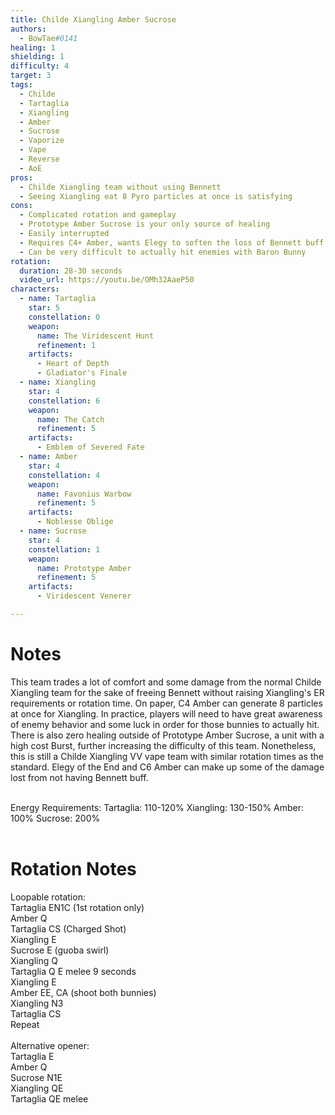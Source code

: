 ```yaml
---
title: Childe Xiangling Amber Sucrose  
authors:
  - BowTae#0141
healing: 1
shielding: 1
difficulty: 4
target: 3
tags:
  - Childe
  - Tartaglia
  - Xiangling
  - Amber
  - Sucrose
  - Vaporize
  - Vape
  - Reverse
  - AoE
pros:
  - Childe Xiangling team without using Bennett
  - Seeing Xiangling eat 8 Pyro particles at once is satisfying
cons: 
  - Complicated rotation and gameplay
  - Prototype Amber Sucrose is your only source of healing
  - Easily interrupted
  - Requires C4+ Amber, wants Elegy to soften the loss of Bennett buff
  - Can be very difficult to actually hit enemies with Baron Bunny
rotation:
  duration: 28-30 seconds
  video_url: https://youtu.be/OMh32AaeP50
characters:
  - name: Tartaglia
    star: 5
    constellation: 0
    weapon:
      name: The Viridescent Hunt
      refinement: 1
    artifacts:
      - Heart of Depth
      - Gladiator's Finale
  - name: Xiangling
    star: 4
    constellation: 6
    weapon:
      name: The Catch
      refinement: 5
    artifacts:
      - Emblem of Severed Fate
  - name: Amber
    star: 4
    constellation: 4
    weapon:
      name: Favonius Warbow
      refinement: 5
    artifacts:
      - Noblesse Oblige
  - name: Sucrose
    star: 4
    constellation: 1
    weapon:
      name: Prototype Amber
      refinement: 5
    artifacts:
      - Viridescent Venerer

---
```


# **Notes**
This team trades a lot of comfort and some damage from the normal Childe Xiangling team for the sake of freeing Bennett without raising Xiangling's ER requirements or rotation time. On paper, C4 Amber can generate 8 particles at once for Xiangling. In practice, players will need to have great awareness of enemy behavior and some luck in order for those bunnies to actually hit. There is also zero healing outside of Prototype Amber Sucrose, a unit with a high cost Burst, further increasing the difficulty of this team. Nonetheless, this is still a Childe Xiangling VV vape team with similar rotation times as the standard. Elegy of the End and C6 Amber can make up some of the damage lost from not having Bennett buff.
<br></br>

Energy Requirements:
Tartaglia: 110-120%
Xiangling: 130-150%
Amber: 100%
Sucrose: 200%
<br></br>

# **Rotation Notes**  
Loopable rotation:  
Tartaglia EN1C (1st rotation only)  
Amber Q  
Tartaglia CS (Charged Shot)  
Xiangling E  
Sucrose E (guoba swirl)  
Xiangling Q  
Tartaglia Q E melee 9 seconds  
Xiangling E  
Amber EE, CA (shoot both bunnies)  
Xiangling N3  
Tartaglia CS  
Repeat 
<br></br>
Alternative opener:  
Tartaglia E  
Amber Q  
Sucrose N1E  
Xiangling QE  
Tartaglia QE melee  